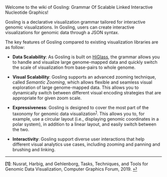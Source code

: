 Welcome to the wiki of Gosling: Grammar Of Scalable Linked Interactive Nucleotide Graphics!

Gosling is a declarative visualization grammar tailored for interactive genomic visualizations. In Gosling, users can create interactive visualizations for genomic data through a JSON syntax.

The key features of Gosling compared to existing visualization libraries are as follow:

- **Data Scalability**: As Gosling is built on [HiGlass](http://higlass.io/), the grammar allows you to handle and visualize large genome-mapped data and quickly switch the scale of visualization from base-pairs to whole genome.

- **Visual Scalability**: Gosling supports an advanced zooming technique, called *Semantic Zooming*, which allows flexible and seamless visual exploration of large genome-mapped data. This allows you to dynamically switch between different visual encoding strategies that are appropriate for given zoom scale. <!--For example, you can show nucleotide bases of genomic sequence when zoomed in while show overall distribution of the bases using stacked bar chart when zoomed out.-->

- **Expressiveness**: Gosling is designed to cover the most part of the taxonomy for genomic data visualization<sup id="fnc1">[1](#fn1)</sup>. This allows you to, for example, use a circular layout (i.e., displaying genomic coordinates in a polar system), in addition to a linear layout, and easily switch between the two.

- **Interactivity**: Gosling support diverse user interactions that help different visual analytics use cases, including zooming and panning and brushing and linking.

---
<b id="fn1">[1]</b>: Nusrat, Harbig, and Gehlenborg, Tasks, Techniques, and Tools for Genomic Data Visualization, Computer Graphics Forum, 2019. [⏎](#fnc1)